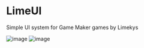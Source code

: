 # LimeUI
Simple UI system for Game Maker games by Limekys

![image](https://user-images.githubusercontent.com/58959645/221555844-4c8fb101-3f30-4740-b228-20f07aad436e.png)
![image](https://user-images.githubusercontent.com/58959645/221555851-6f48f682-f70b-4772-b943-9093cb4383d1.png)

